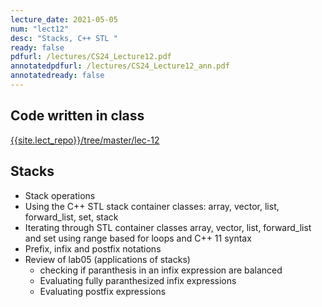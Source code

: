 ```yaml
---
lecture_date: 2021-05-05
num: "lect12"
desc: "Stacks, C++ STL "
ready: false
pdfurl: /lectures/CS24_Lecture12.pdf
annotatedpdfurl: /lectures/CS24_Lecture12_ann.pdf
annotatedready: false
---
```


## Code written in class
[{{site.lect_repo}}/tree/master/lec-12]({{site.lect_repo}}/tree/master/lec-12)



## Stacks
* Stack operations
* Using the C++ STL stack container classes: array, vector, list, forward_list, set, stack
* Iterating through STL container classes array, vector, list, forward_list and set using range based for loops and C++ 11 syntax
* Prefix, infix and postfix notations
* Review of lab05 (applications of stacks)
	* checking if paranthesis in an infix expression are balanced
	* Evaluating fully paranthesized infix expressions
	* Evaluating postfix expressions



